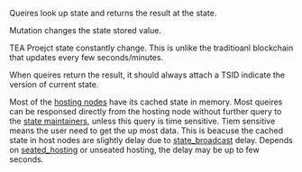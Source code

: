 Queires look up state and returns the result at the state. 

Mutation changes the state stored value.

TEA Proejct state constantly change. This is unlike the traditioanl blockchain that updates every few seconds/minutes. 

When queires return the result, it should always attach a TSID indicate the version of current state.

Most of the [ hosting nodes](hosting_nodes.md) have its cached state in memory. Most queires can be responsed directly from the hosting node without further query to the [ state maintainers](state_maintainers.md), unless this query is time sensitive. Tiem sensitive means the user need to get the up most data. This is beacuse the cached state in host nodes are slightly delay due to [state_broadcast](state_broadcast.md) delay. Depends on [seated_hosting](seated_hosting.md) or unseated hosting, the delay may be up to few seconds. 
